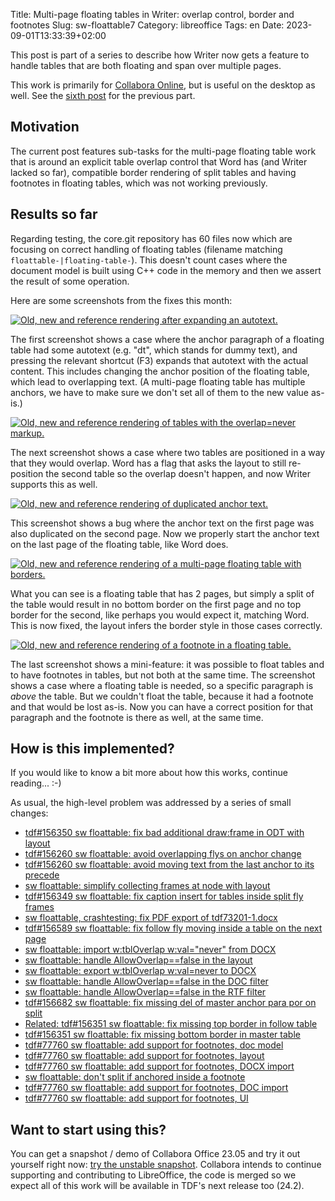 Title: Multi-page floating tables in Writer: overlap control, border and footnotes
Slug: sw-floattable7
Category: libreoffice
Tags: en
Date: 2023-09-01T13:33:39+02:00

This post is part of a series to describe how Writer now gets a feature to handle tables that are
both floating and span over multiple pages.

This work is primarily for [Collabora Online](https://www.collaboraoffice.com/), but is useful on
the desktop as well. See the [sixth post]({filename}/2023/sw-floattable6.md) for the previous part.

## Motivation

The current post features sub-tasks for the multi-page floating table work that is around an
explicit table overlap control that Word has (and Writer lacked so far), compatible border rendering
of split tables and having footnotes in floating tables, which was not working previously.

## Results so far

Regarding testing, the core.git repository has 60 files now which are focusing on correct
handling of floating tables (filename matching `floattable-|floating-table-`). This doesn't count
cases where the document model is built using C++ code in the memory and then we assert the result
of some operation.

Here are some screenshots from the fixes this month:

[![Old, new and reference rendering after expanding an autotext.](https://share.vmiklos.hu/blog/sw-floattable7/2023-08-02-floattable-edit-dummy-text.png)](https://share.vmiklos.hu/blog/sw-floattable7/2023-08-02-floattable-edit-dummy-text.png)

The first screenshot shows a case where the anchor paragraph of a floating table had some autotext
(e.g. "dt", which stands for dummy text), and pressing the relevant shortcut (F3) expands that
autotext with the actual content. This includes changing the anchor position of the floating table,
which lead to overlapping text. (A multi-page floating table has multiple anchors, we have to make
sure we don't set all of them to the new value as-is.)

[![Old, new and reference rendering of tables with the overlap=never markup.](https://share.vmiklos.hu/blog/sw-floattable7/2023-08-10-floattable-overlap-never.png)](https://share.vmiklos.hu/blog/sw-floattable7/2023-08-10-floattable-overlap-never.png)

The next screenshot shows a case where two tables are positioned in a way that they would overlap.
Word has a flag that asks the layout to still re-position the second table so the overlap doesn't
happen, and now Writer supports this as well.

[![Old, new and reference rendering of duplicated anchor text.](https://share.vmiklos.hu/blog/sw-floattable7/2023-08-16-floattable-duplicated.png)](https://share.vmiklos.hu/blog/sw-floattable7/2023-08-16-floattable-duplicated.png)

This screenshot shows a bug where the anchor text on the first page was also duplicated on the
second page. Now we properly start the anchor text on the last page of the floating table, like Word
does.

[![Old, new and reference rendering of a multi-page floating table with borders.](https://share.vmiklos.hu/blog/sw-floattable7/2023-08-21-floattable-split-border.png)](https://share.vmiklos.hu/blog/sw-floattable7/2023-08-21-floattable-split-border.png)

What you can see is a floating table that has 2 pages, but simply a split of the table would result
in no bottom border on the first page and no top border for the second, like perhaps you would
expect it, matching Word. This is now fixed, the layout infers the border style in those cases
correctly.

[![Old, new and reference rendering of a footnote in a floating table.](https://share.vmiklos.hu/blog/sw-floattable7/2023-08-24-floattable-footnote.png)](https://share.vmiklos.hu/blog/sw-floattable7/2023-08-24-floattable-footnote.png)

The last screenshot shows a mini-feature: it was possible to float tables and to have footnotes in
tables, but not both at the same time. The screenshot shows a case where a floating table is
needed, so a specific paragraph is *above* the table. But we couldn't float the table, because
it had a footnote and that would be lost as-is. Now you can have a correct position for that
paragraph and the footnote is there as well, at the same time.

## How is this implemented?

If you would like to know a bit more about how this works, continue reading... :-)

As usual, the high-level problem was addressed by a series of small changes:

- [tdf#156350 sw floattable: fix bad additional draw:frame in ODT with layout](https://git.libreoffice.org/core/commit/2b401b7c0322d9ff972d252208ebe9a77913778d)
- [tdf#156260 sw floattable: avoid overlapping flys on anchor change](https://git.libreoffice.org/core/commit/073072f0a3abacfe4f9cc920b8138d7abc84db70)
- [tdf#156260 sw floattable: avoid moving text from the last anchor to its precede](https://git.libreoffice.org/core/commit/b6a22e2be79cd874c7526107a6793fae692620dc)
- [sw floattable: simplify collecting frames at node with layout](https://git.libreoffice.org/core/commit/f151ba5ebc8662d5459eacb1c5d6f01a4c826f26)
- [tdf#156349 sw floattable: fix caption insert for tables inside split fly frames](https://git.libreoffice.org/core/commit/107de1a2c6882213cf0ef6783417302f43cdada0)
- [sw floattable, crashtesting: fix PDF export of tdf73201-1.docx](https://git.libreoffice.org/core/commit/c545a0729e89ee2e8f14534b77422cc9eb4eb7cf)
- [tdf#156589 sw floattable: fix follow fly moving inside a table on the next page](https://git.libreoffice.org/core/commit/0d571ff8079f858a5650bf6cbb38296d22cc58e1)
- [sw floattable: import w:tblOverlap w:val="never" from DOCX](https://git.libreoffice.org/core/commit/d3a0ff741f5a7ff0dcec301e5b34ee9d638acf98)
- [sw floattable: handle AllowOverlap==false in the layout](https://git.libreoffice.org/core/commit/905962db870e9d1cf1dcf3bd1be44c347cddafe1)
- [sw floattable: export w:tblOverlap w:val=never to DOCX](https://git.libreoffice.org/core/commit/5af44a176d2a738dd7523713202aeee27c5578b6)
- [sw floattable: handle AllowOverlap==false in the DOC filter](https://git.libreoffice.org/core/commit/d44af60677740b151305799a4325d0f0699fce66)
- [sw floattable: handle AllowOverlap==false in the RTF filter](https://git.libreoffice.org/core/commit/68c8466dd80e7a964e1377ee3e0308dc449fbf2d)
- [tdf#156682 sw floattable: fix missing del of master anchor para por on split](https://git.libreoffice.org/core/commit/1cf29168840f84c2e946e2678b99988e83503c96)
- [Related: tdf#156351 sw floattable: fix missing top border in follow table](https://git.libreoffice.org/core/commit/53798fef2cc0b5b0b9706081a4af5ceca964a41b)
- [tdf#156351 sw floattable: fix missing bottom border in master table](https://git.libreoffice.org/core/commit/08aea5526c75ff4c5385e960bd940f10ffa19cd5)
- [tdf#77760 sw floattable: add support for footnotes, doc model](https://git.libreoffice.org/core/commit/56da1d30afe48cc4acd79567052a575e81f8c7a0)
- [tdf#77760 sw floattable: add support for footnotes, layout](https://git.libreoffice.org/core/commit/f8e1a62f944e5358fe498008b4ff8701f1e190a0)
- [tdf#77760 sw floattable: add support for footnotes, DOCX import](https://git.libreoffice.org/core/commit/178421a6c719dac9c16f220b76292fec16a53f60)
- [sw floattable: don't split if anchored inside a footnote](https://git.libreoffice.org/core/commit/2e1ddc8aeb0a92cc43ef4b7dc4762cd50a6b7fbc)
- [tdf#77760 sw floattable: add support for footnotes, DOC import](https://git.libreoffice.org/core/commit/c7b59c9484ae6ff88cd8d7017aeb83b02e212c9c)
- [tdf#77760 sw floattable: add support for footnotes, UI](https://git.libreoffice.org/core/commit/739597df38dcaab0460482e3bc3f18f2471d43ab)

## Want to start using this?

You can get a snapshot / demo of Collabora Office 23.05 and try it out yourself right now: [try the
unstable snapshot](https://www.collaboraoffice.com/collabora-office-latest-snapshot/).  Collabora
intends to continue supporting and contributing to LibreOffice, the code is merged so we expect all
of this work will be available in TDF's next release too (24.2).
